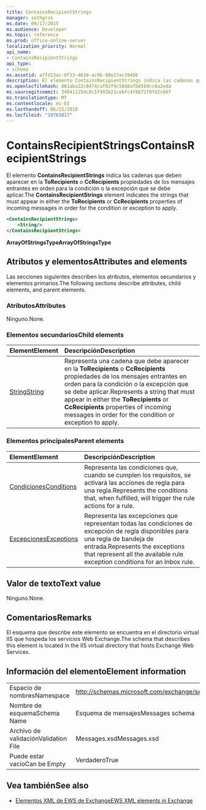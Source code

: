 ```yaml
---
title: ContainsRecipientStrings
manager: sethgros
ms.date: 09/17/2015
ms.audience: Developer
ms.topic: reference
ms.prod: office-online-server
localization_priority: Normal
api_name:
- ContainsRecipientStrings
api_type:
- schema
ms.assetid: a7fd13ac-0f13-4610-ac9b-98e27ac3940b
description: El elemento ContainsRecipientStrings indica las cadenas que deben aparecer en la ToRecipients o CcRecipients propiedades de los mensajes entrantes en orden para la condición o la excepción que se debe aplicar.
ms.openlocfilehash: 861aba22c9474caf02f9c50d8a7b65b9cc8a2eda
ms.sourcegitcommit: 34041125dc8c5f993b21cebfc4f8b72f0fd2cb6f
ms.translationtype: MT
ms.contentlocale: es-ES
ms.lasthandoff: 06/25/2018
ms.locfileid: "19763817"
---
```

# <a name="containsrecipientstrings"></a><span data-ttu-id="52af9-103">ContainsRecipientStrings</span><span class="sxs-lookup"><span data-stu-id="52af9-103">ContainsRecipientStrings</span></span>

<span data-ttu-id="52af9-104">El elemento **ContainsRecipientStrings** indica las cadenas que deben aparecer en la **ToRecipients** o **CcRecipients** propiedades de los mensajes entrantes en orden para la condición o la excepción que se debe aplicar.</span><span class="sxs-lookup"><span data-stu-id="52af9-104">The **ContainsRecipientStrings** element indicates the strings that must appear in either the **ToRecipients** or **CcRecipients** properties of incoming messages in order for the condition or exception to apply.</span></span> 
  
```XML
<ContainsRecipientStrings>
    <String/>
</ContainsRecipientStrings>
```

 <span data-ttu-id="52af9-105">**ArrayOfStringsType**</span><span class="sxs-lookup"><span data-stu-id="52af9-105">**ArrayOfStringsType**</span></span>
## <a name="attributes-and-elements"></a><span data-ttu-id="52af9-106">Atributos y elementos</span><span class="sxs-lookup"><span data-stu-id="52af9-106">Attributes and elements</span></span>

<span data-ttu-id="52af9-107">Las secciones siguientes describen los atributos, elementos secundarios y elementos primarios.</span><span class="sxs-lookup"><span data-stu-id="52af9-107">The following sections describe attributes, child elements, and parent elements.</span></span>
  
### <a name="attributes"></a><span data-ttu-id="52af9-108">Atributos</span><span class="sxs-lookup"><span data-stu-id="52af9-108">Attributes</span></span>

<span data-ttu-id="52af9-109">Ninguno.</span><span class="sxs-lookup"><span data-stu-id="52af9-109">None.</span></span>
  
### <a name="child-elements"></a><span data-ttu-id="52af9-110">Elementos secundarios</span><span class="sxs-lookup"><span data-stu-id="52af9-110">Child elements</span></span>

|<span data-ttu-id="52af9-111">**Element**</span><span class="sxs-lookup"><span data-stu-id="52af9-111">**Element**</span></span>|<span data-ttu-id="52af9-112">**Descripción**</span><span class="sxs-lookup"><span data-stu-id="52af9-112">**Description**</span></span>|
|:-----|:-----|
|[<span data-ttu-id="52af9-113">String</span><span class="sxs-lookup"><span data-stu-id="52af9-113">String</span></span>](string.md) <br/> |<span data-ttu-id="52af9-114">Representa una cadena que debe aparecer en la **ToRecipients** o **CcRecipients** propiedades de los mensajes entrantes en orden para la condición o la excepción que se debe aplicar.</span><span class="sxs-lookup"><span data-stu-id="52af9-114">Represents a string that must appear in either the **ToRecipients** or **CcRecipients** properties of incoming messages in order for the condition or exception to apply.</span></span>  <br/> |
   
### <a name="parent-elements"></a><span data-ttu-id="52af9-115">Elementos principales</span><span class="sxs-lookup"><span data-stu-id="52af9-115">Parent elements</span></span>

|<span data-ttu-id="52af9-116">**Element**</span><span class="sxs-lookup"><span data-stu-id="52af9-116">**Element**</span></span>|<span data-ttu-id="52af9-117">**Descripción**</span><span class="sxs-lookup"><span data-stu-id="52af9-117">**Description**</span></span>|
|:-----|:-----|
|[<span data-ttu-id="52af9-118">Condiciones</span><span class="sxs-lookup"><span data-stu-id="52af9-118">Conditions</span></span>](conditions.md) <br/> |<span data-ttu-id="52af9-119">Representa las condiciones que, cuando se cumplen los requisitos, se activará las acciones de regla para una regla.</span><span class="sxs-lookup"><span data-stu-id="52af9-119">Represents the conditions that, when fulfilled, will trigger the rule actions for a rule.</span></span>  <br/> |
|[<span data-ttu-id="52af9-120">Excepciones</span><span class="sxs-lookup"><span data-stu-id="52af9-120">Exceptions</span></span>](exceptions.md) <br/> |<span data-ttu-id="52af9-121">Representa las excepciones que representan todas las condiciones de excepción de regla disponibles para una regla de bandeja de entrada.</span><span class="sxs-lookup"><span data-stu-id="52af9-121">Represents the exceptions that represent all the available rule exception conditions for an Inbox rule.</span></span>  <br/> |
   
## <a name="text-value"></a><span data-ttu-id="52af9-122">Valor de texto</span><span class="sxs-lookup"><span data-stu-id="52af9-122">Text value</span></span>

<span data-ttu-id="52af9-123">Ninguno.</span><span class="sxs-lookup"><span data-stu-id="52af9-123">None.</span></span>
  
## <a name="remarks"></a><span data-ttu-id="52af9-124">Comentarios</span><span class="sxs-lookup"><span data-stu-id="52af9-124">Remarks</span></span>

<span data-ttu-id="52af9-125">El esquema que describe este elemento se encuentra en el directorio virtual IIS que hospeda los servicios Web Exchange.</span><span class="sxs-lookup"><span data-stu-id="52af9-125">The schema that describes this element is located in the IIS virtual directory that hosts Exchange Web Services.</span></span>
  
## <a name="element-information"></a><span data-ttu-id="52af9-126">Información del elemento</span><span class="sxs-lookup"><span data-stu-id="52af9-126">Element information</span></span>

|||
|:-----|:-----|
|<span data-ttu-id="52af9-127">Espacio de nombres</span><span class="sxs-lookup"><span data-stu-id="52af9-127">Namespace</span></span>  <br/> |http://schemas.microsoft.com/exchange/services/2006/messages  <br/> |
|<span data-ttu-id="52af9-128">Nombre de esquema</span><span class="sxs-lookup"><span data-stu-id="52af9-128">Schema Name</span></span>  <br/> |<span data-ttu-id="52af9-129">Esquema de mensajes</span><span class="sxs-lookup"><span data-stu-id="52af9-129">Messages schema</span></span>  <br/> |
|<span data-ttu-id="52af9-130">Archivo de validación</span><span class="sxs-lookup"><span data-stu-id="52af9-130">Validation File</span></span>  <br/> |<span data-ttu-id="52af9-131">Messages.xsd</span><span class="sxs-lookup"><span data-stu-id="52af9-131">Messages.xsd</span></span>  <br/> |
|<span data-ttu-id="52af9-132">Puede estar vacío</span><span class="sxs-lookup"><span data-stu-id="52af9-132">Can be Empty</span></span>  <br/> |<span data-ttu-id="52af9-133">Verdadero</span><span class="sxs-lookup"><span data-stu-id="52af9-133">True</span></span>  <br/> |
   
## <a name="see-also"></a><span data-ttu-id="52af9-134">Vea también</span><span class="sxs-lookup"><span data-stu-id="52af9-134">See also</span></span>



- [<span data-ttu-id="52af9-135">Elementos XML de EWS de Exchange</span><span class="sxs-lookup"><span data-stu-id="52af9-135">EWS XML elements in Exchange</span></span>](ews-xml-elements-in-exchange.md)

